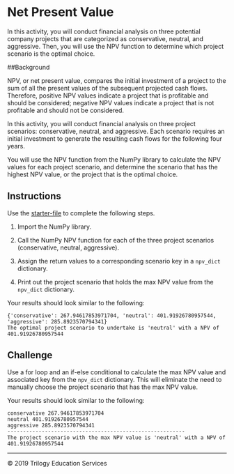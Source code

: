 # Net Present Value

In this activity, you will conduct financial analysis on three potential company projects that are categorized as conservative, neutral, and aggressive. Then, you will use the NPV function to determine which project scenario is the optimal choice. 

##Background 

NPV, or net present value, compares the initial investment of a project to the sum of all the present values of the subsequent projected cash flows. Therefore, positive NPV values indicate a project that is profitable and should be considered; negative NPV values indicate a project that is not profitable and should not be considered.

In this activity, you will conduct financial analysis on three project scenarios: conservative, neutral, and aggressive. Each scenario requires an initial investment to generate the resulting cash flows for the following four years.

You will use the NPV function from the NumPy library to calculate the NPV values for each project scenario, and determine the scenario that has the highest NPV value, 
or the project that is the optimal choice.

## Instructions

Use the [starter-file](Activities/06-Stu_Imports/Unsolved/net_present_value.py) to complete the following steps.

1. Import the NumPy library.

2. Call the NumPy NPV function for each of the three project scenarios (conservative, neutral, aggressive). 

3. Assign the return values to a corresponding scenario key in a `npv_dict` dictionary.

4. Print out the project scenario that holds the max NPV value from the `npv_dict` dictionary.

Your results should look similar to the following:

  ```
  {'conservative': 267.94617853971704, 'neutral': 401.91926780957544, 'aggressive': 285.8923570794341}
  The optimal project scenario to undertake is 'neutral' with a NPV of 401.91926780957544
  ```

## Challenge

Use a for loop and an if-else conditional to calculate the max NPV value and associated key from the `npv_dict` dictionary. This will eliminate the need to manually choose the project scenario that has the max NPV value.

Your results should look similar to the following:

  ```
  conservative 267.94617853971704
  neutral 401.91926780957544
  aggressive 285.8923570794341
  ---------------------------------------------------------
  The project scenario with the max NPV value is 'neutral' with a NPV of 401.91926780957544
  ```
---
© 2019 Trilogy Education Services